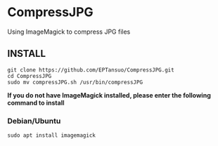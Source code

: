 # CompressJPG
Using ImageMagick to compress JPG files

## INSTALL 

```
git clone https://github.com/EPTansuo/CompressJPG.git
cd CompressJPG
sudo mv compressJPG.sh /usr/bin/compressJPG
```

**If you do not have ImageMagick installed, please enter the following command to install**

### Debian/Ubuntu

```
sudo apt install imagemagick
```



